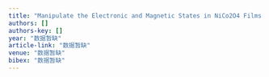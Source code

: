 ```yaml
---
title: "Manipulate the Electronic and Magnetic States in NiCo2O4 Films through Electric‐Field‐Induced Protonation at Elevated Temperature"
authors: []
authors-key: []
year: "数据暂缺"
article-link: "数据暂缺"
venue: "数据暂缺"
bibex: "数据暂缺"
---
```

